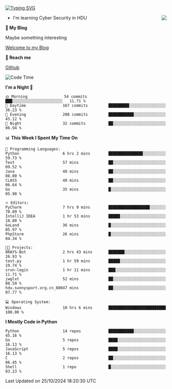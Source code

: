 [![Typing SVG](https://readme-typing-svg.herokuapp.com?font=Fira+Code&pause=1000&random=false&width=450&height=60&lines=Hello+%F0%9F%91%8B%F0%9F%8F%BB;I'm+JBNRZ)](https://git.io/typing-svg)

<a href="#">
  <img align="right" src="https://github-readme-stats.vercel.app/api?username=JBNRZ&show_icons=true&bg_color=15,f2f7fd,E0EAFC" />
</a>

- I'm learning Cyber Security in HDU

 **🌱 My Blog**

Maybe something interesting

[Welcome to my Blog](https://jbnrz.com.cn/)

 **💬 Reach me** 

[Github](https://github.com/JBNRZ)


<!--START_SECTION:waka-->
![Code Time](http://img.shields.io/badge/Code%20Time-716%20hrs%2059%20mins-blue)

**I'm a Night 🦉** 

```text
🌞 Morning                54 commits          ███░░░░░░░░░░░░░░░░░░░░░░   11.71 % 
🌆 Daytime                167 commits         █████████░░░░░░░░░░░░░░░░   36.23 % 
🌃 Evening                208 commits         ███████████░░░░░░░░░░░░░░   45.12 % 
🌙 Night                  32 commits          ██░░░░░░░░░░░░░░░░░░░░░░░   06.94 % 
```


📊 **This Week I Spent My Time On** 

```text
💬 Programming Languages: 
Python                   6 hrs 2 mins        ███████████████░░░░░░░░░░   59.73 % 
Text                     57 mins             ██░░░░░░░░░░░░░░░░░░░░░░░   09.52 % 
Java                     48 mins             ██░░░░░░░░░░░░░░░░░░░░░░░   08.00 % 
CLASS                    40 mins             ██░░░░░░░░░░░░░░░░░░░░░░░   06.64 % 
Go                       35 mins             █░░░░░░░░░░░░░░░░░░░░░░░░   05.90 % 

🔥 Editors: 
PyCharm                  7 hrs 9 mins        ██████████████████░░░░░░░   70.89 % 
IntelliJ IDEA            1 hr 53 mins        █████░░░░░░░░░░░░░░░░░░░░   18.80 % 
GoLand                   36 mins             █░░░░░░░░░░░░░░░░░░░░░░░░   05.97 % 
PhpStorm                 26 mins             █░░░░░░░░░░░░░░░░░░░░░░░░   04.34 % 

🐱‍💻 Projects: 
0RAYS-Bot                2 hrs 43 mins       ███████░░░░░░░░░░░░░░░░░░   26.93 % 
test.py                  1 hr 59 mins        █████░░░░░░░░░░░░░░░░░░░░   19.74 % 
srun-login               1 hr 11 mins        ███░░░░░░░░░░░░░░░░░░░░░░   11.71 % 
jwglxt                   52 mins             ██░░░░░░░░░░░░░░░░░░░░░░░   08.59 % 
hdu.sunnysport.org.cn_80047 mins             ██░░░░░░░░░░░░░░░░░░░░░░░   07.77 % 

💻 Operating System: 
Windows                  10 hrs 6 mins       █████████████████████████   100.00 % 
```

**I Mostly Code in Python** 

```text
Python                   14 repos            ███████████░░░░░░░░░░░░░░   45.16 % 
Go                       5 repos             ████░░░░░░░░░░░░░░░░░░░░░   16.13 % 
JavaScript               5 repos             ████░░░░░░░░░░░░░░░░░░░░░   16.13 % 
C                        2 repos             ██░░░░░░░░░░░░░░░░░░░░░░░   06.45 % 
Shell                    1 repo              █░░░░░░░░░░░░░░░░░░░░░░░░   03.23 % 
```




 Last Updated on 25/10/2024 18:20:30 UTC
<!--END_SECTION:waka-->
